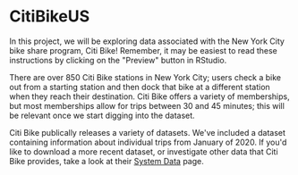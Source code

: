 # CitiBikeUS

In this project, we will be exploring data associated with the New York City bike share program, Citi Bike! Remember, it may be easiest to read these instructions by clicking on the "Preview" button in RStudio.

There are over 850 Citi Bike stations in New York City; users check a bike out from a starting station and then dock that bike at a different station when they reach their destination. Citi Bike offers a variety of memberships, but most memberships allow for trips between 30 and 45 minutes; this will be relevant once we start digging into the dataset.

Citi Bike publically releases a variety of datasets. We've included a dataset containing information about individual trips from January of 2020. If you'd like to download a more recent dataset, or investigate other data that Citi Bike provides, take a look at their [System Data](https://www.citibikenyc.com/system-data) page. 

